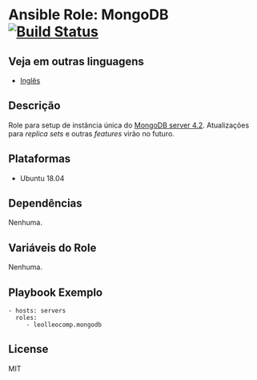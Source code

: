 Ansible Role: MongoDB [![Build Status](https://travis-ci.com/leolleocomp/ansible-role-mongodb.svg?branch=master)](https://travis-ci.com/leolleocomp/ansible-role-mongodb)
=========

Veja em outras linguagens
------------

- [Inglês](README.en.md)

Descrição
------------

Role para setup de instância única do [MongoDB server 4.2](https://docs.mongodb.com/manual/). Atualizações para _replica sets_ e outras _features_ virão no futuro.

Plataformas
------------
- Ubuntu 18.04

Dependências
------------
Nenhuma.


Variáveis do Role
--------------
Nenhuma.

Playbook Exemplo
----------------

    - hosts: servers
      roles:
         - leolleocomp.mongodb

License
-------

MIT
